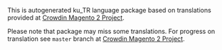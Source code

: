 This is autogenerated ku_TR language package based on translations provided at [Crowdin Magento 2 Project](https://crowdin.com/project/magento-2).

Please note that package may miss some translations. For progress on translation see `master` branch at  [Crowdin Magento 2 Project](https://crowdin.com/project/magento-2).